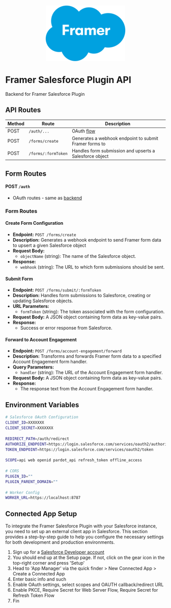 <p align="center">
  <img src="./assets/logo.svg" alt="Framer x Salesforce Logo" width="250"/>
</p>

# Framer Salesforce Plugin API

Backend for Framer Salesforce Plugin

## API Routes

| Method | Route | Description |
|--------|-------|-------------|
| POST | `/auth/...` | OAuth [flow](https://github.com/framer/plugin-oauth) |
| POST | `/forms/create` | Generates a webhook endpoint to submit Framer forms to
| POST | `/forms/:formToken` | Handles form submission and upserts a Salesforce object |

## Form Routes

#### POST `/auth`
- OAuth routes - same as [backend](https://github.com/framer/plugin-oauth)

### Form Routes

#### Create Form Configuration
- **Endpoint:** `POST /forms/create`
- **Description:** Generates a webhook endpoint to send Framer form data to upsert a given Salesforce object
- **Request Body:**
  - `objectName` (string): The name of the Salesforce object.
- **Response:**
  - `webhook` (string): The URL to which form submissions should be sent.

#### Submit Form
- **Endpoint:** `POST /forms/submit/:formToken`
- **Description:** Handles form submissions to Salesforce, creating or updating Salesforce objects.
- **URL Parameters:**
  - `formToken` (string): The token associated with the form configuration.
- **Request Body:** A JSON object containing form data as key-value pairs.
- **Response:**
  - Success or error response from Salesforce.

#### Forward to Account Engagement
- **Endpoint:** `POST /forms/account-engagement/forward`
- **Description:** Transforms and forwards Framer form data to a specified Account Engagement form handler.
- **Query Parameters:**
  - `handler` (string): The URL of the Account Engagement form handler.
- **Request Body:** A JSON object containing form data as key-value pairs.
- **Response:**
  - The response text from the Account Engagement form handler.

## Environment Variables

```bash
# Salesforce OAuth Configuration
CLIENT_ID=XXXXXXX
CLIENT_SECRET=XXXXXXX

REDIRECT_PATH=/auth/redirect
AUTHORIZE_ENDPOINT=https://login.salesforce.com/services/oauth2/authorize
TOKEN_ENDPOINT=https://login.salesforce.com/services/oauth2/token

SCOPE=api web openid pardot_api refresh_token offline_access

# CORS
PLUGIN_ID=""
PLUGIN_PARENT_DOMAIN=""

# Worker Config
WORKER_URL=https://localhost:8787

```

## Connected App Setup

To integrate the Framer Salesforce Plugin with your Salesforce instance, you need to set up an external client app in Salesforce. This section provides a step-by-step guide to help you configure the necessary settings for both development and production environments.


1. Sign up for a [Salesforce Developer account](https://developer.salesforce.com/signup)
2. You should end up at the Setup page. If not, click on the gear icon in the top-right corner and press 'Setup'
3. Head to 'App Manager' via the quick finder > New Connected App > Create a Connected App
4. Enter basic info and such
5. Enable OAuth settings, select scopes and OAUTH callback/redirect URL
6. Enable PKCE, Require Secret for Web Server Flow, Require Secret for Refresh Token Flow
7. Fin

